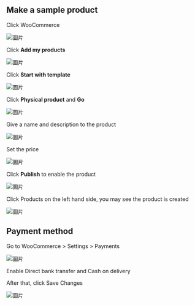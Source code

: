 ## Make a sample product

Click WooCommerce

![圖片](https://user-images.githubusercontent.com/74434769/141603176-ce857d16-d545-40a7-a4f7-0497708a13dd.png)

Click **Add my products**

![圖片](https://user-images.githubusercontent.com/74434769/141603170-6726963a-6a76-4d7f-9558-4782548fd3c7.png)

Click **Start with template**

![圖片](https://user-images.githubusercontent.com/74434769/141603196-36fe3f11-ec53-403f-acb7-796f68b2e21a.png)

Click **Physical product** and **Go**

![圖片](https://user-images.githubusercontent.com/74434769/141603203-4380041c-f8c5-4f34-9ca1-ce5ea845494e.png)

Give a name and description to the product

![圖片](https://user-images.githubusercontent.com/74434769/141603239-c4595f6c-3365-4d38-8a43-44e5d27520ee.png)

Set the price

![圖片](https://user-images.githubusercontent.com/74434769/141603246-fcd61ed1-236a-4647-9d39-d8dc7bc46ab2.png)

Click **Publish** to enable the product

![圖片](https://user-images.githubusercontent.com/74434769/141603258-acffe12c-b736-4ff2-bae8-825cebc7bee4.png)

Click Products on the left hand side, you may see the product is created

![圖片](https://user-images.githubusercontent.com/74434769/141603300-a838bc24-8581-4bb9-b91b-fb733a098b25.png)

## Payment method

Go to WooCommerce > Settings > Payments

![圖片](https://user-images.githubusercontent.com/74434769/141662705-ee6dea46-69a2-4570-806e-c03c72d93734.png)

Enable Direct bank transfer and Cash on delivery

After that, click Save Changes

![圖片](https://user-images.githubusercontent.com/74434769/141662738-9a649ba6-a391-4e11-b082-0ec8404af63d.png)
